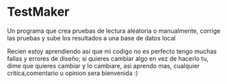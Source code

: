 # TestMaker
Un programa que crea pruebas de lectura aleatoria o manualmente, corrige las pruebas y sube los resultados a una base de datos local


Recien estoy aprendiendo asi que mi codigo no es perfecto tengo muchas fallas y errores de diseño; si quieres cambiar algo en vez de hacerlo tu, dime que quieres cambiar y 
lo cambiare, asi aprendo mas, cualquier critica,comentario u opinion sera bienvenida :)
